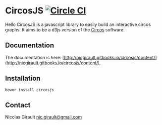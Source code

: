 # CircosJS [![Circle CI](https://circleci.com/gh/nicgirault/circosJS.svg?style=shield)](https://circleci.com/gh/nicgirault/circosJS)
Hello
CircosJS is a javascript library to easily build an interactive circos graphs. It aims to be a d3js version of the [Circos](http://circos.ca) software.


Documentation
-------------

The documentation is here: [http://nicgirault.gitbooks.io/circosjs/content/](http://nicgirault.gitbooks.io/circosjs/content/).

Installation
------------
```
bower install circosjs
```


Contact
-------
Nicolas Girault
nic.girault@gmail.com

